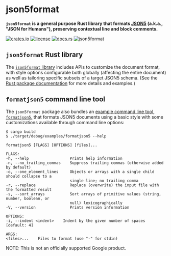 # json5format

**`json5format` is a general purpose Rust library that formats [JSON5](https://json5.org) (a.k.a., "JSON for Humans"), preserving contextual line and block comments.**

[![crates.io](https://img.shields.io/crates/v/json5format.svg)](https://crates.io/crates/json5format)
[![license](https://img.shields.io/badge/license-BSD3.0-blue.svg)](https://github.com/google/json5format/LICENSE)
[![docs.rs](https://docs.rs/com/badge.svg)](https://docs.rs/crate/json5format/)
![json5format](https://github.com/google/json5format/workflows/json5format/badge.svg)

## `json5format` Rust library

The [`json5format` library](https://crates.io/crates/json5format) includes APIs to customize the document format, with style options configurable both globally (affecting the entire document) as well as tailoring specific subsets of a target JSON5 schema. (See the [Rust package documentation](https://docs.rs/json5format/0.1.0/json5format) for more details and examples.)

## `formatjson5` command line tool

The `json5format` package also bundles an [example command line tool, `formatjson5`,](https://github.com/google/json5format/blob/master/examples/formatjson5.rs) that formats JSON5 documents using a basic style with some customizations available through command line options:

```
$ cargo build
$ ./target/debug/examples/formatjson5 --help

formatjson5 [FLAGS] [OPTIONS] [files]...

FLAGS:
-h, --help                  Prints help information
-n, --no_trailing_commas    Suppress trailing commas (otherwise added by default)
-o, --one_element_lines     Objects or arrays with a single child should collapse to a
                            single line; no trailing comma
-r, --replace               Replace (overwrite) the input file with the formatted result
-s, --sort_arrays           Sort arrays of primitive values (string, number, boolean, or
                            null) lexicographically
-V, --version               Prints version information

OPTIONS:
-i, --indent <indent>    Indent by the given number of spaces [default: 4]

ARGS:
<files>...    Files to format (use "-" for stdin)
```

NOTE: This is not an officially supported Google product.
